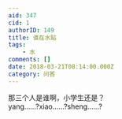 ```yaml
---
aid: 347
cid: 1
authorID: 149
title: 谁在水贴
tags:
    - 水
comments: []
date: 2018-03-21T08:14:00.000Z
category: 问答
---
```


那三个人是谁啊，小学生还是？  
yang……?xiao……?sheng……?
